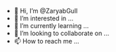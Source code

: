 - 👋 Hi, I’m @ZaryabGull
- 👀 I’m interested in ...
- 🌱 I’m currently learning ...
- 💞️ I’m looking to collaborate on ...
- 📫 How to reach me ...

<!---
ZaryabGull/ZaryabGull is a ✨ special ✨ repository because its `README.md` (this file) appears on your GitHub profile.
You can click the Preview link to take a look at your changes.
--->

